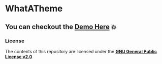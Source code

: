 # WhatATheme
## You can checkout the [**Demo Here**](https://thedevslot.github.io/WhatATheme/) :boom:
### License
The contents of this repository are licensed under the [**GNU General Public License v2.0**](https://github.com/thedevslot/WhatATheme/blob/master/LICENSE)


